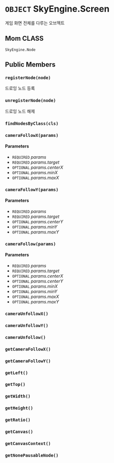 # `OBJECT` SkyEngine.Screen
게임 화면 전체를 다루는 오브젝트

## Mom CLASS
`SkyEngine.Node`

## Public Members

### `registerNode(node)`
드로잉 노드 등록

### `unregisterNode(node)`
드로잉 노드 해제

### `findNodesByClass(cls)`

### `cameraFollowX(params)`
#### Parameters
* `REQUIRED` *params*
* `REQUIRED` *params.target*
* `OPTIONAL` *params.centerX*
* `OPTIONAL` *params.minX*
* `OPTIONAL` *params.maxX*

### `cameraFollowY(params)`
#### Parameters
* `REQUIRED` *params*
* `REQUIRED` *params.target*
* `OPTIONAL` *params.centerY*
* `OPTIONAL` *params.minY*
* `OPTIONAL` *params.maxY*

### `cameraFollow(params)`
#### Parameters
* `REQUIRED` *params*
* `REQUIRED` *params.target*
* `OPTIONAL` *params.centerX*
* `OPTIONAL` *params.centerY*
* `OPTIONAL` *params.minX*
* `OPTIONAL` *params.minY*
* `OPTIONAL` *params.maxX*
* `OPTIONAL` *params.maxY*

### `cameraUnfollowX()`

### `cameraUnfollowY()`

### `cameraUnfollow()`

### `getCameraFollowX()`

### `getCameraFollowY()`

### `getLeft()`

### `getTop()`

### `getWidth()`

### `getHeight()`

### `getRatio()`

### `getCanvas()`

### `getCanvasContext()`

### `getNonePausableNode()`

